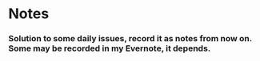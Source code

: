 # Notes
### Solution to some daily issues, record it as notes from now on. Some may be recorded in my Evernote, it depends.
